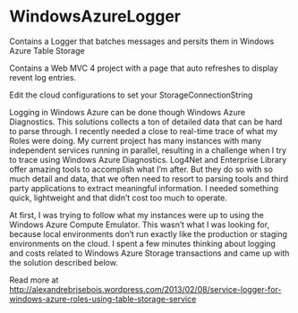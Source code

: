 WindowsAzureLogger
==================

Contains a Logger that batches messages and persits them in Windows Azure Table Storage

Contains a Web MVC 4 project with a page that auto refreshes to display revent log entries.

Edit the cloud configurations to set your StorageConnectionString


Logging in Windows Azure can be done though Windows Azure Diagnostics. This solutions collects a ton of detailed data that can be hard to parse through. I recently needed a close to real-time trace of what my Roles were doing. My current project has many instances with many independent services running in parallel, resulting in a challenge when I try to trace using Windows Azure Diagnostics. Log4Net and Enterprise Library offer amazing tools to accomplish what I’m after. But they do so with so much detail and data, that we often need to resort to parsing tools and third party applications to extract meaningful information. I needed something quick, lightweight and that didn’t cost too much to operate.

At first, I was trying to follow what my instances were up to using the Windows Azure Compute Emulator. This wasn’t what I was looking for, because local environments don’t run exactly like the production or staging environments on the cloud. I spent a few minutes thinking about logging and costs related to Windows Azure Storage transactions and came up with the solution described below.


Read more at http://alexandrebrisebois.wordpress.com/2013/02/08/service-logger-for-windows-azure-roles-using-table-storage-service
